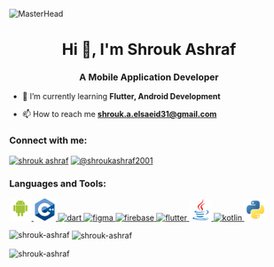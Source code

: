 ![MasterHead](https://github.com/Shrouk-Ashraf/Shrouk-Ashraf/assets/68174886/5faf52b0-6477-4779-ae3e-e9b6a3d08afb)

<h1 align="center">Hi 👋, I'm Shrouk Ashraf</h1>
<h3 align="center">A Mobile Application Developer</h3>

- 🌱 I’m currently learning **Flutter, Android Development**

- 📫 How to reach me **shrouk.a.elsaeid31@gmail.com**

<h3 align="left">Connect with me:</h3>
<p align="left">
<a href="https://linkedin.com/in/shrouk ashraf" target="blank"><img align="center" src="https://raw.githubusercontent.com/rahuldkjain/github-profile-readme-generator/master/src/images/icons/Social/linked-in-alt.svg" alt="shrouk ashraf" height="30" width="40" /></a>
<a href="https://www.hackerrank.com/@shroukashraf2001" target="blank"><img align="center" src="https://raw.githubusercontent.com/rahuldkjain/github-profile-readme-generator/master/src/images/icons/Social/hackerrank.svg" alt="@shroukashraf2001" height="30" width="40" /></a>
</p>

<h3 align="left">Languages and Tools:</h3>
<p align="left"> <a href="https://developer.android.com" target="_blank" rel="noreferrer"> <img src="https://raw.githubusercontent.com/devicons/devicon/master/icons/android/android-original-wordmark.svg" alt="android" width="40" height="40"/> </a> <a href="https://www.w3schools.com/cpp/" target="_blank" rel="noreferrer"> <img src="https://raw.githubusercontent.com/devicons/devicon/master/icons/cplusplus/cplusplus-original.svg" alt="cplusplus" width="40" height="40"/> </a> <a href="https://dart.dev" target="_blank" rel="noreferrer"> <img src="https://www.vectorlogo.zone/logos/dartlang/dartlang-icon.svg" alt="dart" width="40" height="40"/> </a> <a href="https://www.figma.com/" target="_blank" rel="noreferrer"> <img src="https://www.vectorlogo.zone/logos/figma/figma-icon.svg" alt="figma" width="40" height="40"/> </a> <a href="https://firebase.google.com/" target="_blank" rel="noreferrer"> <img src="https://www.vectorlogo.zone/logos/firebase/firebase-icon.svg" alt="firebase" width="40" height="40"/> </a> <a href="https://flutter.dev" target="_blank" rel="noreferrer"> <img src="https://www.vectorlogo.zone/logos/flutterio/flutterio-icon.svg" alt="flutter" width="40" height="40"/> </a> <a href="https://www.java.com" target="_blank" rel="noreferrer"> <img src="https://raw.githubusercontent.com/devicons/devicon/master/icons/java/java-original.svg" alt="java" width="40" height="40"/> </a> <a href="https://kotlinlang.org" target="_blank" rel="noreferrer"> <img src="https://www.vectorlogo.zone/logos/kotlinlang/kotlinlang-icon.svg" alt="kotlin" width="40" height="40"/> </a> <a href="https://www.python.org" target="_blank" rel="noreferrer"> <img src="https://raw.githubusercontent.com/devicons/devicon/master/icons/python/python-original.svg" alt="python" width="40" height="40"/> </a> </p>

<p><img align="left" src="https://github-readme-stats.vercel.app/api/top-langs?username=shrouk-ashraf&show_icons=true&locale=en&layout=compact" alt="shrouk-ashraf" /></p>

<p>&nbsp;<img align="center" src="https://github-readme-stats.vercel.app/api?username=shrouk-ashraf&show_icons=true&locale=en" alt="shrouk-ashraf" /></p>

<p><img align="center" src="https://github-readme-streak-stats.herokuapp.com/?user=shrouk-ashraf&" alt="shrouk-ashraf" /></p>
